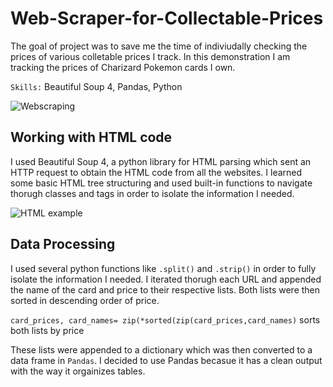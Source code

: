 # Web-Scraper-for-Collectable-Prices
The goal of project was to save me the time of indiviudally checking the prices of various colletable prices I track. In this demonstration I am tracking the prices of Charizard Pokemon cards I own.

`Skills:` Beautiful Soup 4, Pandas, Python

![Webscraping](https://user-images.githubusercontent.com/106715980/182493441-1cf482c9-b0ae-4b4c-9117-3abb3a1124bc.png)

## Working with HTML code
I used Beautiful Soup 4, a python library for HTML parsing which sent an HTTP request to obtain the HTML code from all the websites. I learned some basic HTML tree structuring and used built-in functions to navigate thorugh classes and tags in order to isolate the information I needed.

![HTML example](https://user-images.githubusercontent.com/106715980/182493862-4238c070-fca2-46f4-b17f-0dab00147444.png)

## Data Processing

I used several python functions like `.split()` and `.strip()` in order to fully isolate the information I needed. I iterated thorugh each URL and appended the name of the card and price to their respective lists. Both lists were then sorted in descending order of price. 

`card_prices, card_names= zip(*sorted(zip(card_prices,card_names)` sorts both lists by price

These lists were appended to a dictionary which was then converted to a data frame in `Pandas`. I decided to use Pandas becasue it has a clean output with the way it orgainizes tables.
